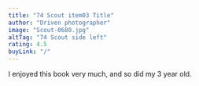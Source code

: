 ```yaml
---
title: "74 Scout item03 Title"
author: "Driven photographer"
image: "Scout-0680.jpg"
altTag: "74 Scout side left"
rating: 4.5
buyLink: "/"
---
```


I enjoyed this book very much, and so did my 3 year old.